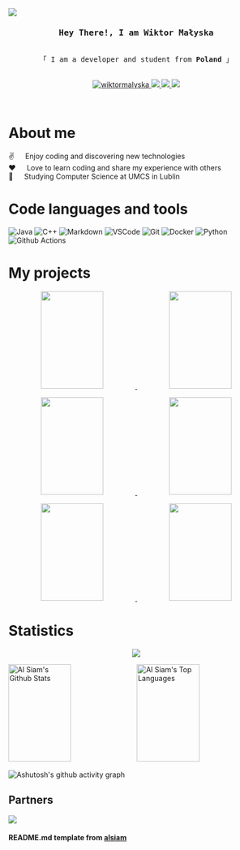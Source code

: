 
![](https://komarev.com/ghpvc/?username=wiktormalyska&color=FF5F5F&style=for-the-badge&label=Profile+Views)

<!-- Intro  -->
<h3 align="center">
        <samp> Hey There!, I am Wiktor Małyska
        </samp>
</h3>


<p align="center"> 
  <samp>
    <br>
    「 I am a developer and student from <b>Poland</b> 」
    <br>
    <br>
  </samp>
</p>

<p align="center">
 <a href="https://www.linkedin.com/in/wiktor-ma%C5%82yska-a88b31244/" target="_blank">
  <img src="https://img.shields.io/badge/LinkedIn-0077B5?style=for-the-badge&logo=linkedin&logoColor=white" alt="wiktormalyska"/>
 </a>
 <a href="https://modrinth.com/user/wiktormalyska" target="_blank">
  <img src="https://img.shields.io/badge/Modrinth-00AF5C?style=for-the-badge&logo=modrinth&logoColor=white" />
 </a>
  <a href="https://legacy.curseforge.com/members/pmalys/projects" target="_blank">
  <img src="https://img.shields.io/badge/Curseforge-F16436?style=for-the-badge&logo=curseforge&logoColor=white" />
 </a>
  </a>
  <a href="https://discord.gg/Y9BbesGwXa" target="_blank">
  <img src="https://img.shields.io/badge/Discord-5865F2?style=for-the-badge&logo=discord&logoColor=white" />
 </a>
</p>

<br />

<!-- About Section -->
 # About me
 
<p>
  
 ✌️ &emsp; Enjoy coding and discovering new technologies<br/>
 ❤️ &emsp; Love to learn coding and share my experience with others<br/>
 📖 &emsp; Studying Computer Science at UMCS in Lublin<br/>

</p>



# Code languages and tools

![Java](https://img.shields.io/badge/Java-ED8B00?style=for-the-badge&logo=openjdk&logoColor=white)
![C++](https://img.shields.io/badge/C++-00599C?style=for-the-badge&logo=cplusplus&logoColor=white)
![Markdown](https://img.shields.io/badge/Markdown-000000?style=for-the-badge&logo=markdown&logoColor=white)
![VSCode](https://img.shields.io/badge/Visual_Studio-0078d7?style=for-the-badge&logo=visual%20studio&logoColor=white)
![Git](https://img.shields.io/badge/Git-F05032?style=for-the-badge&logo=git&logoColor=white)
![Docker](https://img.shields.io/badge/Docker-0db7ed?style=for-the-badge&logo=docker&logoColor=white&color=0db7ed)
![Python](https://img.shields.io/badge/Python-ffde57?style=for-the-badge&logo=python&logoColor=white&color=4584b6)
![Github Actions](https://img.shields.io/badge/Github%20Actions-ffde57?style=for-the-badge&logo=github%20actions&logoColor=white&color=black)



# My projects
<p align="center">
  <a href="[https://github.com/wiktormalyska/WebShop](https://github.com/wiktormalyska/WebShop)">
    <img src="https://github-readme-stats.vercel.app/api/pin/?username=wiktormalyska&hide_border=true&title_color=FF5F5F&text_color=FFFFFF&bg_color=0D1117&repo=WebShop" height="192px" width="49.5%"/>
  </a>
    <a href="https://github.com/wiktormalyska/Cannibal-Missionary-Problem-Graph">
    <img src="https://github-readme-stats.vercel.app/api/pin/?username=wiktormalyska&hide_border=true&title_color=FF5F5F&text_color=FFFFFF&bg_color=0D1117&repo=Cannibal-Missionary-Problem-Graph" height="192px" width="49.5%"/>
  </a>
</p>
<p align="center">
  <a href="https://github.com/wiktormalyska/lets-begin-book">
    <img src="https://github-readme-stats.vercel.app/api/pin/?username=wiktormalyska&hide_border=true&title_color=FF5F5F&text_color=FFFFFF&bg_color=0D1117&repo=lets-begin-book" height="192px" width="49.5%"/>
  </a>
    <a href="https://github.com/wiktormalyska/arduino-plant-watering-display">
    <img src="https://github-readme-stats.vercel.app/api/pin/?username=wiktormalyska&hide_border=true&title_color=FF5F5F&text_color=FFFFFF&bg_color=0D1117&repo=arduino-plant-watering-display" height="192px" width="49.5%"/>
  </a>
</p>
<p align="center">
  <a href="https://github.com/wiktormalyska/FiverrAPI">
    <img src="https://github-readme-stats.vercel.app/api/pin/?username=wiktormalyska&hide_border=true&title_color=FF5F5F&text_color=FFFFFF&bg_color=0D1117&repo=FiverrAPI" height="192px" width="49.5%"/>
  </a>
  <a href="https://github.com/wiktormalyska/CrawlingCrops">
    <img src="https://github-readme-stats.vercel.app/api/pin/?username=wiktormalyska&hide_border=true&title_color=FF5F5F&text_color=FFFFFF&bg_color=0D1117&repo=LostArmy" height="192px" width="49.5%"/>
  </a>
</p>


# Statistics
<p align="center">
  <a href="https://github.com/wiktormalyska">
    <img src="https://github-readme-streak-stats-eight-sooty.vercel.app?user=wiktormalyska&hide_border=true&theme=blood-dark&date_format=j%20M%5B%20Y%5D&exclude_days=Sun%2CSat&background=0D1117"/>
  </a>
</p>
<a> 
    <a href="https://github.com/wiktormalyska"><img alt="Al Siam's Github Stats" src="https://denvercoder1-github-readme-stats.vercel.app/api?username=wiktormalyska&show_icons=true&count_private=true&theme=react&border_color=7F3FBF&hide_border=true&bg_color=0D1117&title_color=FF5F5F&icon_color=F8D866" height="192px" width="49.5%"/></a>
  <a href="https://github.com/wiktormalyska"><img alt="Al Siam's Top Languages" src="https://denvercoder1-github-readme-stats.vercel.app/api/top-langs/?username=wiktormalyska&langs_count=8&layout=compact&count_private=true&theme=react&border_color=7F3FBF&bg_color=0D1117&hide_border=true&title_color=FF5F5F&icon_color=F8D866" height="192px" width="49.5%"/></a>
  <br/>
</a>


![Ashutosh's github activity graph](https://github-readme-activity-graph.vercel.app/graph?username=wiktormalyska&theme=tokyo-night&hide_border=true&area=true&bg_color=0D1117&color=FF5F5F&line=FF5F5F&point=FFFFFF)

## Partners
[![](https://media.discordapp.net/attachments/1154536200581947504/1159210973463318619/wiktormalyska.png?ex=65303259&is=651dbd59&hm=1f8234bd3d633c1191cbe10add6a44555e0583aad06e23f957a71e8296424f07&=)](https://billing.kinetichosting.net/aff.php?aff=566)

#### README.md template from [alsiam](https://github.com/alsiam)
